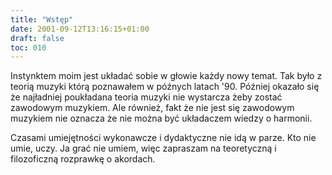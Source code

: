 ```yaml
---
title: "Wstęp"
date: 2001-09-12T13:16:15+01:00
draft: false
toc: 010
---
```


Instynktem moim jest układać sobie w głowie każdy nowy temat. Tak było z teorią
muzyki którą poznawałem w późnych latach '90. Później okazało się że najładniej
poukładana teoria muzyki nie wystarcza żeby zostać zawodowym muzykiem.  Ale
również, fakt że nie jest się zawodowym muzykiem nie oznacza że nie można być
układaczem wiedzy o harmonii.

Czasami umiejętności wykonawcze i dydaktyczne nie idą w parze. Kto nie umie,
uczy. Ja grać nie umiem, więc zapraszam na teoretyczną i filozoficzną rozprawkę
o akordach.
